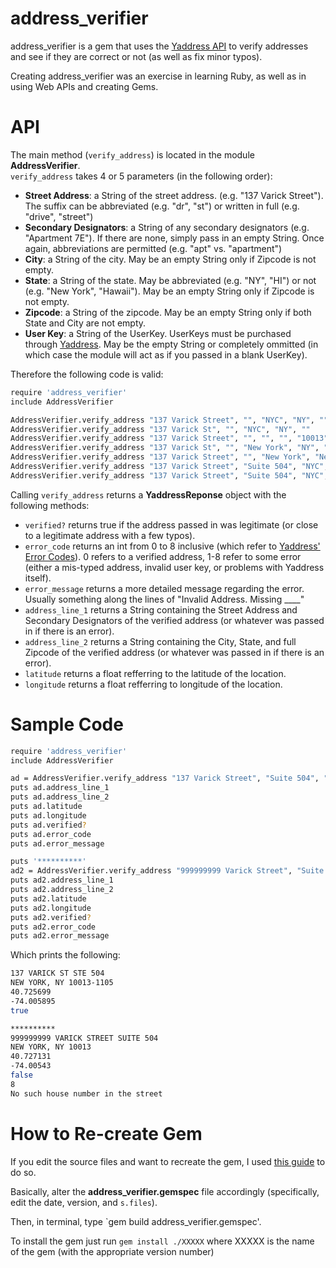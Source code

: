 # address_verifier

address_verifier is a gem that uses the [Yaddress API](http://www.yaddress.net/Home/WebApi) to verify addresses and see if they are correct or not (as well as fix minor typos).

Creating address_verifier was an exercise in learning Ruby, as well as in using Web APIs and creating Gems. 

# API

The main method (`verify_address`) is located in the module **AddressVerifier**.  
`verify_address` takes 4 or 5 parameters (in the following order):
- **Street Address**: a String of the street address. (e.g. "137 Varick Street"). The suffix can be abbreviated (e.g. "dr", "st") or written in full (e.g. "drive", "street")
- **Secondary Designators**: a String of any secondary designators (e.g. "Apartment 7E"). If there are none, simply pass in an empty String. Once again, abbreviations are permitted (e.g. "apt" vs. "apartment")
- **City**: a String of the city. May be an empty String only if Zipcode is not empty.
- **State**: a String of the state. May be abbreviated (e.g. "NY", "HI") or not (e.g. "New York", "Hawaii"). May be an empty String only if Zipcode is not empty.
- **Zipcode**: a String of the zipcode. May be an empty String only if both State and City are not empty.
- **User Key**: a String of the UserKey. UserKeys must be purchased through [Yaddress](http://www.yaddress.net/Home/Pricing). May be the empty String or completely ommitted (in which case the module will act as if you passed in a blank UserKey).

Therefore the following code is valid:  
```sh
require 'address_verifier'
include AddressVerifier

AddressVerifier.verify_address "137 Varick Street", "", "NYC", "NY", ""  
AddressVerifier.verify_address "137 Varick St", "", "NYC", "NY", ""  
AddressVerifier.verify_address "137 Varick Street", "", "", "", "10013"  
AddressVerifier.verify_address "137 Varick St", "", "New York", "NY", ""  
AddressVerifier.verify_address "137 Varick Street", "", "New York", "New York", "10013"  
AddressVerifier.verify_address "137 Varick Street", "Suite 504", "NYC", "NY", ""   
AddressVerifier.verify_address "137 Varick Street", "Suite 504", "NYC", "NY", "", ""  
```

Calling `verify_address` returns a **YaddressReponse** object with the following methods:
- `verified?` returns true if the address passed in was legitimate (or close to a legitimate address with a few typos).
- `error_code` returns an int from 0 to 8 inclusive (which refer to [Yaddress' Error Codes](http://www.yaddress.net/Home/WebApi)). 0 refers to a verified address, 1-8 refer to some error (either a mis-typed address, invalid user key, or problems with Yaddress itself).
- `error_message` returns a more detailed message regarding the error. Usually something along the lines of "Invalid Address. Missing ____"
- `address_line_1` returns a String containing the Street Address and Secondary Designators of the verified address (or whatever was passed in if there is an error).
- `address_line_2` returns a String containing the City, State, and full Zipcode of the verified address (or whatever was passed in if there is an error).
- `latitude` returns a float refferring to the latitude of the location.
- `longitude` returns a float refferring to longitude of the location.

# Sample Code
```sh
require 'address_verifier'
include AddressVerifier

ad = AddressVerifier.verify_address "137 Varick Street", "Suite 504", "NYC", "NY", ""
puts ad.address_line_1
puts ad.address_line_2
puts ad.latitude
puts ad.longitude
puts ad.verified?
puts ad.error_code
puts ad.error_message

puts '**********'
ad2 = AddressVerifier.verify_address "999999999 Varick Street", "Suite 504", "NYC", "NY", ""
puts ad2.address_line_1
puts ad2.address_line_2
puts ad2.latitude
puts ad2.longitude
puts ad2.verified?
puts ad2.error_code
puts ad2.error_message
```

Which prints the following:
```sh
137 VARICK ST STE 504
NEW YORK, NY 10013-1105
40.725699
-74.005895
true

**********
999999999 VARICK STREET SUITE 504
NEW YORK, NY 10013
40.727131
-74.00543
false
8
No such house number in the street
```

# How to Re-create Gem
If you edit the source files and want to recreate the gem, I used [this guide](http://guides.rubygems.org/make-your-own-gem/) to do so.

Basically, alter the **address_verifier.gemspec** file accordingly (specifically, edit the date, version, and `s.files`).

Then, in terminal, type `gem build address_verifier.gemspec'.

To install the gem just run `gem install ./XXXXX` where XXXXX is the name of the gem (with the appropriate version number)